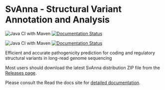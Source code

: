 # SvAnna - Structural Variant Annotation and Analysis

![Java CI with Maven](https://github.com/TheJacksonLaboratory/SvAnna/workflows/Java%20CI%20with%20Maven/badge.svg)
[![Documentation Status](https://readthedocs.org/projects/squirls/badge/?version=latest)](https://svanna.readthedocs.io/en/latest/?badge=latest)

![Java CI with Maven](https://github.com/TheJacksonLaboratory/SvAnna/workflows/Java%20CI%20with%20Maven/badge.svg)
[![Documentation Status](https://readthedocs.org/projects/svanna/badge/?version=latest)](https://svanna.readthedocs.io/en/latest/?badge=latest)

Efficient and accurate pathogenicity prediction for coding and regulatory structural variants in long-read genome sequencing

Most users should download the latest SvAnna distribution ZIP file from
the [Releases page](https://github.com/TheJacksonLaboratory/SvAnna/releases).

Please consult the Read the docs site for [detailed documentation](https://svanna.readthedocs.io/en/latest).
